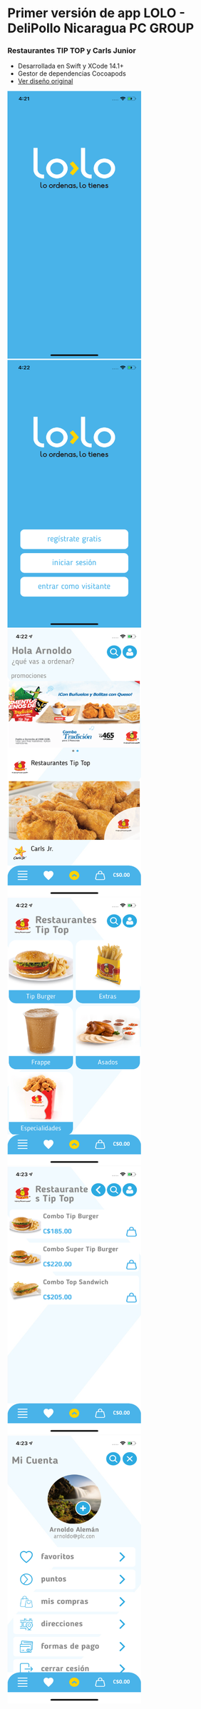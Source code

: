 # Primer versión de app LOLO - DeliPollo Nicaragua PC GROUP

### Restaurantes TIP TOP y Carls Junior

* Desarrollada en Swift y XCode 14.1+
* Gestor de dependencias Cocoapods
* [Ver diseño original](/disenio.pdf)

<img src="/images/img1.png" width="300" height="600">
<img src="/images/img2.png" width="300" height="600">
<img src="/images/img3.png" width="300" height="600">
<img src="/images/img4.png" width="300" height="600">
<img src="/images/img5.png" width="300" height="600">
<img src="/images/img6.png" width="300" height="600">
